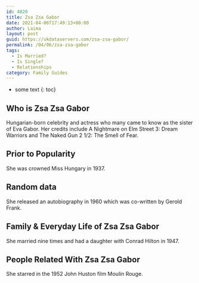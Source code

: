```yaml
---
id: 4820
title: Zsa Zsa Gabor
date: 2021-04-06T17:49:13+00:00
author: Laima
layout: post
guid: https://ukdataservers.com/zsa-zsa-gabor/
permalink: /04/06/zsa-zsa-gabor
tags:
  - Is Married?
  - Is Single?
  - Relationships
category: Family Guides
---
```


* some text
{: toc}


## Who is Zsa Zsa Gabor
                  
                  
                  
Hungarian-born celebrity and actress who many came to know as the sister of Eva Gabor. Her credits include A Nightmare on Elm Street 3: Dream Warriors and The Naked Gun 2 1/2: The Smell of Fear.
                  
              
            
              
            
                
                
                
## Prior to Popularity
                  
                  
                  
She was crowned Miss Hungary in 1937.
                  
              
            
              
            
                
                
                
## Random data
                  
                  
                  
She released an autobiography in 1960 which was co-written by Gerold Frank.
                  
              
            
              
            
                
                
                
## Family & Everyday Life of Zsa Zsa Gabor
                  
                  
                  
She married nine times and had a daughter with Conrad Hilton in 1947.
                  
              
            
              
            
                
                
                
## People Related With Zsa Zsa Gabor
                  
                  
                  
She starred in the 1952 John Huston film Moulin Rouge.
                  
              
            
              
            
                
              
            
              
              
            
            
              
            
          
          
          